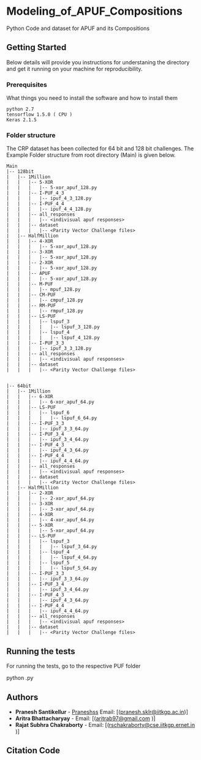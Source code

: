 # Modeling_of_APUF_Compositions

Python Code and dataset for APUF and its Compositions

## Getting Started
Below details will provide you instructions for understaning the directory and get it running on your machine for reproducibility.

### Prerequisites

What things you need to install the software and how to install them

```
python 2.7
tensorflow 1.5.0 ( CPU )
Keras 2.1.5
```

### Folder structure

The CRP dataset has been collected for 64 bit and 128 bit challenges. The Example Folder structure from root directory (Main) is given below.
```
Main
|-- 128bit
|   |-- 1Million
|   |   |-- 5-XOR
|   |   |   |-- 5-xor_apuf_128.py
|   |   |-- I-PUF_4_3
|   |   |   |-- ipuf_4_3_128.py
|   |   |-- I-PUF_4_4
|   |   |   |-- ipuf_4_4_128.py
|   |   |-- all_responses
|   |   |   |-- <indivisual apuf responses>
|   |   |-- dataset
|   |   |   |-- <Parity Vector Challenge files>
|   |-- HalfMillion
|   |   |-- 4-XOR
|   |   |   |-- 5-xor_apuf_128.py
|   |   |-- 3-XOR
|   |   |   |-- 5-xor_apuf_128.py
|   |   |-- 2-XOR
|   |   |   |-- 5-xor_apuf_128.py
|   |   |-- APUF
|   |   |   |-- 5-xor_apuf_128.py
|   |   |-- M-PUF
|   |   |   |-- mpuf_128.py
|   |   |-- CM-PUF
|   |   |   |-- cmpuf_128.py
|   |   |-- RM-PUF
|   |   |   |-- rmpuf_128.py
|   |   |-- LS-PUF
|   |   |   |-- lspuf_3
|   |   |   |   |-- lspuf_3_128.py
|   |   |   |-- lspuf_4
|   |   |   |   |-- lspuf_4_128.py
|   |   |-- I-PUF_3_3
|   |   |   |-- ipuf_3_3_128.py
|   |   |-- all_responses
|   |   |   |-- <indivisual apuf responses>
|   |   |-- dataset
|   |   |   |-- <Parity Vector Challenge files>
  
  
|-- 64bit
|   |-- 1Million
|   |   |-- 6-XOR
|   |   |   |-- 6-xor_apuf_64.py
|   |   |-- LS-PUF
|   |   |   |-- lspuf_6
|   |   |   |   |-- lspuf_6_64.py
|   |   |-- I-PUF_3_3
|   |   |   |-- ipuf_3_3_64.py
|   |   |-- I-PUF_3_4
|   |   |   |-- ipuf_3_4_64.py
|   |   |-- I-PUF_4_3
|   |   |   |-- ipuf_4_3_64.py
|   |   |-- I-PUF_4_4
|   |   |   |-- ipuf_4_4_64.py
|   |   |-- all_responses
|   |   |   |-- <indivisual apuf responses>
|   |   |-- dataset
|   |   |   |-- <Parity Vector Challenge files>  
|   |-- HalfMillion
|   |   |-- 2-XOR
|   |   |   |-- 2-xor_apuf_64.py
|   |   |-- 3-XOR
|   |   |   |-- 3-xor_apuf_64.py
|   |   |-- 4-XOR
|   |   |   |-- 4-xor_apuf_64.py
|   |   |-- 5-XOR
|   |   |   |-- 5-xor_apuf_64.py
|   |   |-- LS-PUF
|   |   |   |-- lspuf_3
|   |   |   |   |-- lspuf_3_64.py
|   |   |   |-- lspuf_4
|   |   |   |   |-- lspuf_4_64.py
|   |   |   |-- lspuf_5
|   |   |   |   |-- lspuf_5_64.py
|   |   |-- I-PUF_3_3
|   |   |   |-- ipuf_3_3_64.py
|   |   |-- I-PUF_3_4
|   |   |   |-- ipuf_3_4_64.py
|   |   |-- I-PUF_4_3
|   |   |   |-- ipuf_4_3_64.py
|   |   |-- I-PUF_4_4
|   |   |   |-- ipuf_4_4_64.py
|   |   |-- all_responses
|   |   |   |-- <indivisual apuf responses>
|   |   |-- dataset
|   |   |   |-- <Parity Vector Challenge files>  

```

## Running the tests

For running the tests, go to the respective PUF folder

python <filename>.py


## Authors

* **Pranesh Santikellur** - [Praneshss](https://github.com/Praneshss) Email: [(pranesh.sklr@iitkgp.ac.in)]
* **Aritra Bhattacharyay** - Email: [(aritrab97@gmail.com )]
* **Rajat Subhra Chakraborty** - Email: [(rschakraborty@cse.iitkgp.ernet.in )]

## Citation Code
